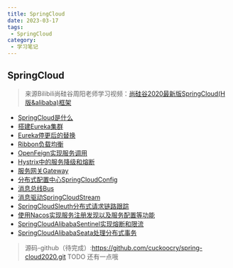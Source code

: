 ```yaml
---
title: SpringCloud
date: 2023-03-17
tags:
 - SpringCloud
category:
 - 学习笔记
---
```



## SpringCloud

> 来源Bilibili尚硅谷周阳老师学习视频：[尚硅谷2020最新版SpringCloud(H版&alibaba)框架](https://www.bilibili.com/video/BV18E411x7eT)

- [SpringCloud是什么](1_SpringCloud是什么/README.md)
- [搭建Eureka集群](3_搭建Eureka集群/README.md)
- [Eureka停更后的替换](4_Eureka停更后的替换/README.md)
- [Ribbon负载均衡](5_Ribbon负载均衡/README.md)
- [OpenFeign实现服务调用](6_OpenFeign实现服务调用/README.md)
- [Hystrix中的服务降级和熔断](7_Hystrix中的服务降级和熔断/README.md)
- [服务网关Gateway](8_服务网关Gateway/README.md)
- [分布式配置中心SpringCloudConfig](9_分布式配置中心SpringCloudConfig/README.md)
- [消息总线Bus](10_消息总线Bus/README.md)
- [消息驱动SpringCloudStream](11_消息驱动SpringCloudStream/README.md)
- [SpringCloudSleuth分布式请求链路跟踪](12_SpringCloudSleuth分布式请求链路跟踪/README.md)
- [使用Nacos实现服务注册发现以及服务配置等功能](13_Nacos是什么/README.md)
- [SpringCloudAlibabaSentinel实现熔断和限流](14_SpringCloudAlibabaSentinel实现熔断和限流/README.md)
- [SpringCloudAlibabaSeata处理分布式事务](15_SpringCloudAlibabaSeata处理分布式事务/README.md)


> 源码-github（待完成）:https://github.com/cuckoocry/spring-cloud2020.git
> TODO 还有一点哦